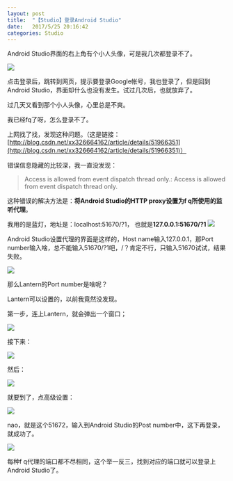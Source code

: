 ```yaml
---
layout: post
title:  "【Studio】登录Android Studio"
date:   2017/5/25 20:16:42
categories: Studio
---
```


Android Studio界面的右上角有个小人头像，可是我几次都登录不了。

![](http://upload-images.jianshu.io/upload_images/782269-b77c1320fc62463a.jpg?imageMogr2/auto-orient/strip%7CimageView2/2/w/1240)


点击登录后，跳转到网页，提示要登录Google帐号，我也登录了，但是回到Android Studio，界面却什么也没有发生。试过几次后，也就放弃了。

过几天又看到那个小人头像，心里总是不爽。

我已经fq了呀，怎么登录不了。

上网找了找，发现这种问题。（这是链接：[http://blog.csdn.net/xx326664162/article/details/51966351](http://blog.csdn.net/xx326664162/article/details/51966351)）

错误信息隐藏的比较深，我一直没发现：

> Access is allowed from event dispatch thread only.: Access is allowed from event dispatch thread only.

这种错误的解决方法是：**将Android Studio的HTTP proxy设置为f q所使用的监听代理**。

我用的是蓝灯，地址是：localhost:51670/?1， 也就是**127.0.0.1:51670/?1**
![](http://upload-images.jianshu.io/upload_images/782269-86f74c2cd395d77d.jpg?imageMogr2/auto-orient/strip%7CimageView2/2/w/1240)

Android Studio设置代理的界面是这样的，Host name输入127.0.0.1，那Port number输入啥，总不能输入51670/?1吧，/？肯定不行，只输入51670试试，结果失败。


![](http://upload-images.jianshu.io/upload_images/782269-53a8227784405a99.jpg?imageMogr2/auto-orient/strip%7CimageView2/2/w/1240)


那么Lantern的Port number是啥呢？

Lantern可以设置的，以前我竟然没发现。

第一步，连上Lantern，就会弹出一个窗口；

![](http://upload-images.jianshu.io/upload_images/782269-1a347064bc442ee1.jpg?imageMogr2/auto-orient/strip%7CimageView2/2/w/1240)


接下来：

![](http://upload-images.jianshu.io/upload_images/782269-17ce6a017cb0ea3f.jpg?imageMogr2/auto-orient/strip%7CimageView2/2/w/1240)

然后：

![](http://upload-images.jianshu.io/upload_images/782269-e0a8dc8acaf83a1d.jpg?imageMogr2/auto-orient/strip%7CimageView2/2/w/1240)

就要到了，点高级设置：

![](http://upload-images.jianshu.io/upload_images/782269-43b11bc1a406179b.jpg?imageMogr2/auto-orient/strip%7CimageView2/2/w/1240)

nao，就是这个51672，输入到Android Studio的Post number中，这下再登录，就成功了。


![](http://upload-images.jianshu.io/upload_images/782269-defd40460b2d4bb1.jpg?imageMogr2/auto-orient/strip%7CimageView2/2/w/1240)

每种f q代理的端口都不尽相同，这个举一反三，找到对应的端口就可以登录上Android Studio了。
